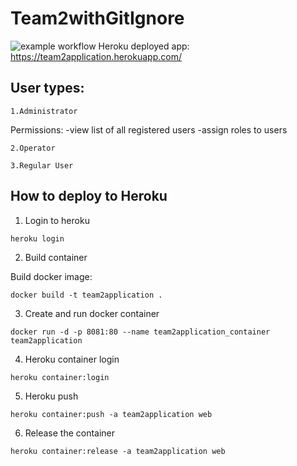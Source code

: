 # Team2withGitIgnore

![example workflow](https://github.com/tant-rares-30127/Team2withGitIgnore/actions/workflows/dotnet.yml/badge.svg)
      Heroku deployed app: https://team2application.herokuapp.com/
      
## User types:
```
1.Administrator
```
Permissions: 
      -view list of all registered users
      -assign roles to users
```
2.Operator
```

```
3.Regular User
```

## How to deploy to Heroku

1. Login to heroku 
```
heroku login
```

2. Build container

Build docker image:
```
docker build -t team2application .
```

3. Create and run docker container
```
docker run -d -p 8081:80 --name team2application_container team2application
```

4. Heroku container login
```
heroku container:login
```

5. Heroku push
```
heroku container:push -a team2application web
```

6. Release the container
```
heroku container:release -a team2application web
```
